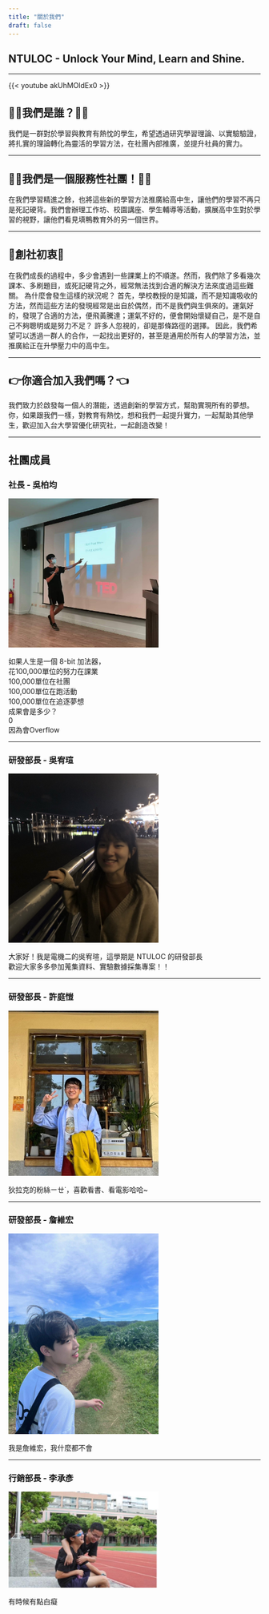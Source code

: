 ```yaml
---
title: "關於我們"
draft: false
---
```


## NTULOC - Unlock Your Mind, Learn and Shine.

---

{{< youtube akUhMOldEx0 >}}

## 🙋‍♂️我們是誰？🙋‍♀️
我們是一群對於學習與教育有熱忱的學生，希望透過研究學習理論、以實驗驗證，將扎實的理論轉化為靈活的學習方法，在社團內部推廣，並提升社員的實力。

---

## 💁‍♂️我們是一個服務性社團！💁‍♀️
在我們學習精進之餘，也將這些新的學習方法推廣給高中生，讓他們的學習不再只是死記硬背。我們會辦理工作坊、校園講座、學生輔導等活動，擴展高中生對於學習的視野，讓他們看見填鴨教育外的另一個世界。

---

## 🚩創社初衷🚩
在我們成長的過程中，多少會遇到一些課業上的不順遂。然而，我們除了多看幾次課本、多刷題目，或死記硬背之外，經常無法找到合適的解決方法來度過這些難關。
為什麼會發生這樣的狀況呢？
首先，學校教授的是知識，而不是知識吸收的方法，然而這些方法的發現經常是出自於偶然，而不是我們與生俱來的。運氣好的，發現了合適的方法，便飛黃騰達；運氣不好的，便會開始懷疑自己，是不是自己不夠聰明或是努力不足？
許多人忽視的，卻是那條路徑的選擇。
因此，我們希望可以透過一群人的合作，一起找出更好的，甚至是通用於所有人的學習方法，並推廣給正在升學壓力中的高中生。

---

## 👉你適合加入我們嗎？👈
我們致力於啟發每一個人的潛能，透過創新的學習方式，幫助實現所有的夢想。
你，如果跟我們一樣，對教育有熱忱，想和我們一起提升實力，一起幫助其他學生，歡迎加入台大學習優化研究社，一起創造改變！

---

## 社團成員

### 社長 - 吳柏均

<img src="/images/吳柏均.jpg" alt="image" width="300" height="auto">

如果人生是一個 8-bit 加法器，\
花100,000單位的努力在課業\
100,000單位在社團\
100,000單位在跑活動\
100,000單位在追逐夢想\
成果會是多少？\
0\
因為會Overflow

---

### 研發部長 - 吳宥瑄

<img src="/images/吳宥瑄.jpg" alt="image" width="300" height="auto">

大家好！我是電機二的吳宥瑄，這學期是 NTULOC 的研發部長\
歡迎大家多多參加蒐集資料、實驗數據採集專案！！

---

### 研發部長 - 許庭愷

<img src="/images/Ting-KaiHsu.jpg" alt="image" width="300" height="auto">

狄拉克的粉絲ㄧㄝ˙，喜歡看書、看電影哈哈~

---

### 研發部長 - 詹維宏

<img src="/images/詹維宏.jpeg" alt="image" width="300" height="auto">

我是詹維宏，我什麼都不會

---

### 行銷部長 - 李承彥

<img src="/images/李承彥.png" alt="image" width="300" height="auto">

有時候有點白癡